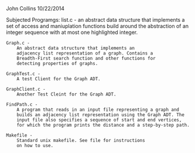 John Collins
10/22/2014



Subjected Programgs:
    list.c -
        an abstract data structure that implements a set of
        access and maniuplation functions build around the
        abstraction of an integer sequence with at most one 
        highlighted integer.
  
    Graph.c -
        An abstract data structure that implements an
        adjacency list representation of a graph. Contains a
        Breadth-First search function and other functions for
        detecting properties of graphs.

    GraphTest.c -
        A test Client for the Graph ADT.

    GraphClient.c -
        Another Test Cleint for the Graph ADT.

    FindPath.c -
        A program that reads in an input file representing a graph and
        builds an adjacency list representation using the Graph ADT. The
        input file also specifies a sequence of start and end vertices,
        for which the program prints the distance and a step-by-step path.

    Makefile -
        Standard unix makefile. See file for instructions
        on how to use.



